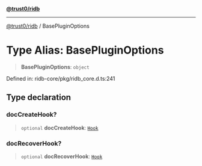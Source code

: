 [**@trust0/ridb**](../README.md)

***

[@trust0/ridb](../README.md) / BasePluginOptions

# Type Alias: BasePluginOptions

> **BasePluginOptions**: `object`

Defined in: ridb-core/pkg/ridb\_core.d.ts:241

## Type declaration

### docCreateHook?

> `optional` **docCreateHook**: [`Hook`](Hook.md)

### docRecoverHook?

> `optional` **docRecoverHook**: [`Hook`](Hook.md)
